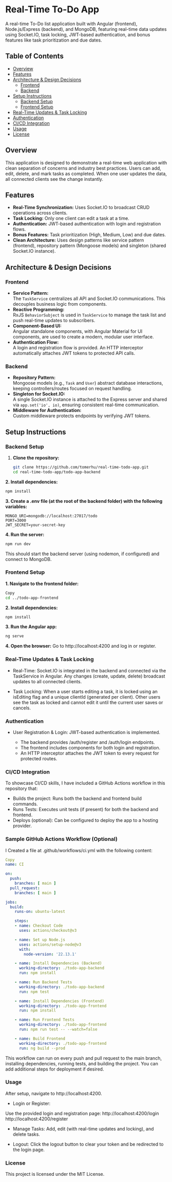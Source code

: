 # Real-Time To-Do App

A real-time To-Do list application built with Angular (frontend), Node.js/Express (backend), and MongoDB, featuring real-time data updates using Socket.IO, task locking, JWT-based authentication, and bonus features like task prioritization and due dates.

## Table of Contents

- [Overview](#overview)
- [Features](#features)
- [Architecture & Design Decisions](#architecture--design-decisions)
  - [Frontend](#frontend)
  - [Backend](#backend)
- [Setup Instructions](#setup-instructions)
  - [Backend Setup](#backend-setup)
  - [Frontend Setup](#frontend-setup)
- [Real-Time Updates & Task Locking](#real-time-updates--task-locking)
- [Authentication](#authentication)
- [CI/CD Integration](#cicd-integration)
- [Usage](#usage)
- [License](#license)

## Overview

This application is designed to demonstrate a real-time web application with clean separation of concerns and industry best practices. Users can add, edit, delete, and mark tasks as completed. When one user updates the data, all connected clients see the change instantly.

## Features

- **Real-Time Synchronization:** Uses Socket.IO to broadcast CRUD operations across clients.
- **Task Locking:** Only one client can edit a task at a time.
- **Authentication:** JWT-based authentication with login and registration flows.
- **Bonus Features:** Task prioritization (High, Medium, Low) and due dates.
- **Clean Architecture:** Uses design patterns like service pattern (frontend), repository pattern (Mongoose models) and singleton (shared Socket.IO instance).

## Architecture & Design Decisions

### Frontend

- **Service Pattern:**  
  The `TaskService` centralizes all API and Socket.IO communications. This decouples business logic from components.
- **Reactive Programming:**  
  RxJS `BehaviorSubject` is used in `TaskService` to manage the task list and push real-time updates to subscribers.
- **Component-Based UI:**  
  Angular standalone components, with Angular Material for UI components, are used to create a modern, modular user interface.
- **Authentication Flow:**  
  A login and registration flow is provided. An HTTP interceptor automatically attaches JWT tokens to protected API calls.

### Backend

- **Repository Pattern:**  
  Mongoose models (e.g., `Task` and `User`) abstract database interactions, keeping controllers/routes focused on request handling.
- **Singleton for Socket.IO:**  
  A single Socket.IO instance is attached to the Express server and shared via `app.set('io', io)`, ensuring consistent real-time communication.
- **Middleware for Authentication:**  
  Custom middleware protects endpoints by verifying JWT tokens.

## Setup Instructions

### Backend Setup

1. **Clone the repository:**

   ```bash
   git clone https://github.com/tomerhu/real-time-todo-app.git
   cd real-time-todo-app/todo-app-backend

**2. Install dependencies:**

   ```bash
   npm install
   ```

**3. Create a .env file (at the root of the backend folder) with the following variables:**
```env
MONGO_URI=mongodb://localhost:27017/todo
PORT=3000
JWT_SECRET=your-secret-key
```
**4. Run the server:**
```bash
npm run dev
```
This should start the backend server (using nodemon, if configured) and connect to MongoDB.

### Frontend Setup
**1. Navigate to the frontend folder:**

```bash
Copy
cd ../todo-app-frontend
```

**2. Install dependencies:**

```bash
npm install
```
**3. Run the Angular app:**

```bash
ng serve
```

**4. Open the browser:** Go to http://localhost:4200 and log in or register.

### Real-Time Updates & Task Locking

* Real-Time:
Socket.IO is integrated in the backend and connected via the TaskService in Angular. Any changes (create, update, delete) broadcast updates to all connected clients.

* Task Locking:
When a user starts editing a task, it is locked using an isEditing flag and a unique clientId (generated per client). Other users see the task as locked and cannot edit it until the current user saves or cancels.

### Authentication
* User Registration & Login:
JWT-based authentication is implemented.

  * The backend provides /auth/register and /auth/login endpoints.
  * The frontend includes components for both login and registration.
  * An HTTP interceptor attaches the JWT token to every request for protected routes.
 
### CI/CD Integration
To showcase CI/CD skills, I have included a GitHub Actions workflow in this repository that:

* Builds the project:
Runs both the backend and frontend build commands.
* Runs Tests:
Executes unit tests (if present) for both the backend and frontend.
* Deploys (optional):
Can be configured to deploy the app to a hosting provider.

### Sample GitHub Actions Workflow (Optional)
I Created a file at .github/workflows/ci.yml with the following content:

```yaml
Copy
name: CI

on:
  push:
    branches: [ main ]
  pull_request:
    branches: [ main ]

jobs:
  build:
    runs-on: ubuntu-latest

    steps:
    - name: Checkout Code
      uses: actions/checkout@v3

    - name: Set up Node.js
      uses: actions/setup-node@v3
      with:
        node-version: '22.13.1'

    - name: Install Dependencies (Backend)
      working-directory: ./todo-app-backend
      run: npm install

    - name: Run Backend Tests
      working-directory: ./todo-app-backend
      run: npm test

    - name: Install Dependencies (Frontend)
      working-directory: ./todo-app-frontend
      run: npm install

    - name: Run Frontend Tests
      working-directory: ./todo-app-frontend
      run: npm run test -- --watch=false

    - name: Build Frontend
      working-directory: ./todo-app-frontend
      run: ng build --prod
```
This workflow can run on every push and pull request to the main branch, installing dependencies, running tests, and building the project. You can add additional steps for deployment if desired.

### Usage
After setup, navigate to http://localhost:4200.

* Login or Register:

Use the provided login and registration page:
http://localhost:4200/login
http://localhost:4200/register

* Manage Tasks:
Add, edit (with real-time updates and locking), and delete tasks.

* Logout:
Click the logout button to clear your token and be redirected to the login page.

### License
This project is licensed under the MIT License.
